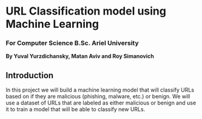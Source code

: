 # URL Classification model using Machine Learning
### For Computer Science B.Sc. Ariel University

**By Yuval Yurzdichansky, Matan Aviv and Roy Simanovich**

## Introduction
In this project we will build a machine learning model that will classify URLs based on if they are malicious (phishing, malware, etc.) or benign. We will use a dataset of URLs that are labeled as either malicious or benign and use it to train a model that will be able to classify new URLs.
